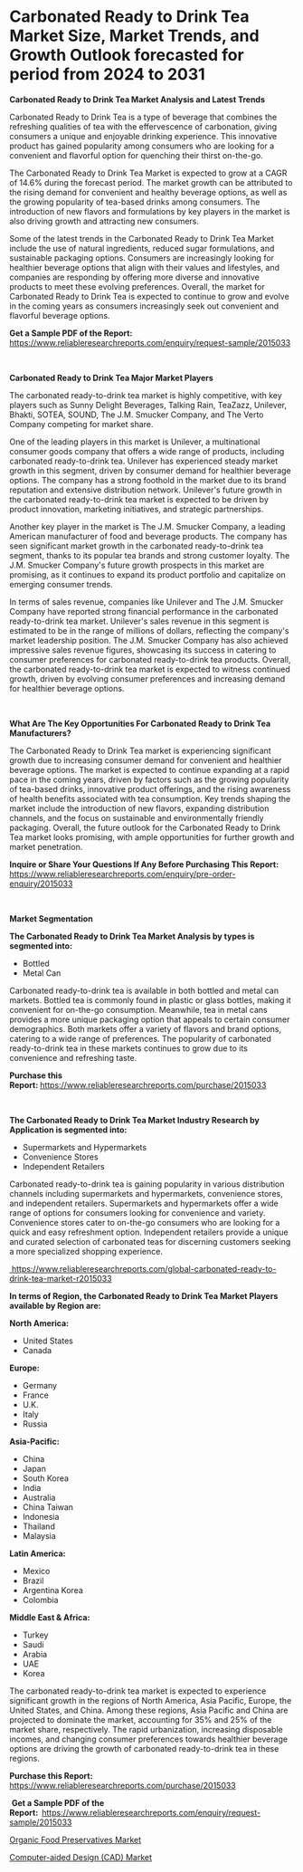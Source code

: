 <p><h1>Carbonated Ready to Drink Tea Market Size, Market Trends, and Growth Outlook forecasted for period from 2024 to 2031</h1></p><p><strong>Carbonated Ready to Drink Tea Market Analysis and Latest Trends</strong></p>
<p><p>Carbonated Ready to Drink Tea is a type of beverage that combines the refreshing qualities of tea with the effervescence of carbonation, giving consumers a unique and enjoyable drinking experience. This innovative product has gained popularity among consumers who are looking for a convenient and flavorful option for quenching their thirst on-the-go.</p><p>The Carbonated Ready to Drink Tea Market is expected to grow at a CAGR of 14.6% during the forecast period. The market growth can be attributed to the rising demand for convenient and healthy beverage options, as well as the growing popularity of tea-based drinks among consumers. The introduction of new flavors and formulations by key players in the market is also driving growth and attracting new consumers.</p><p>Some of the latest trends in the Carbonated Ready to Drink Tea Market include the use of natural ingredients, reduced sugar formulations, and sustainable packaging options. Consumers are increasingly looking for healthier beverage options that align with their values and lifestyles, and companies are responding by offering more diverse and innovative products to meet these evolving preferences. Overall, the market for Carbonated Ready to Drink Tea is expected to continue to grow and evolve in the coming years as consumers increasingly seek out convenient and flavorful beverage options.</p></p>
<p><strong>Get a Sample PDF of the Report:&nbsp;</strong> <a href="https://www.reliableresearchreports.com/enquiry/request-sample/2015033">https://www.reliableresearchreports.com/enquiry/request-sample/2015033</a></p>
<p>&nbsp;</p>
<p><strong>Carbonated Ready to Drink Tea Major Market Players</strong></p>
<p><p>The carbonated ready-to-drink tea market is highly competitive, with key players such as Sunny Delight Beverages, Talking Rain, TeaZazz, Unilever, Bhakti, SOTEA, SOUND, The J.M. Smucker Company, and The Verto Company competing for market share.</p><p>One of the leading players in this market is Unilever, a multinational consumer goods company that offers a wide range of products, including carbonated ready-to-drink tea. Unilever has experienced steady market growth in this segment, driven by consumer demand for healthier beverage options. The company has a strong foothold in the market due to its brand reputation and extensive distribution network. Unilever's future growth in the carbonated ready-to-drink tea market is expected to be driven by product innovation, marketing initiatives, and strategic partnerships.</p><p>Another key player in the market is The J.M. Smucker Company, a leading American manufacturer of food and beverage products. The company has seen significant market growth in the carbonated ready-to-drink tea segment, thanks to its popular tea brands and strong customer loyalty. The J.M. Smucker Company's future growth prospects in this market are promising, as it continues to expand its product portfolio and capitalize on emerging consumer trends.</p><p>In terms of sales revenue, companies like Unilever and The J.M. Smucker Company have reported strong financial performance in the carbonated ready-to-drink tea market. Unilever's sales revenue in this segment is estimated to be in the range of millions of dollars, reflecting the company's market leadership position. The J.M. Smucker Company has also achieved impressive sales revenue figures, showcasing its success in catering to consumer preferences for carbonated ready-to-drink tea products. Overall, the carbonated ready-to-drink tea market is expected to witness continued growth, driven by evolving consumer preferences and increasing demand for healthier beverage options.</p></p>
<p>&nbsp;</p>
<p><strong>What Are The Key Opportunities For Carbonated Ready to Drink Tea Manufacturers?</strong></p>
<p><p>The Carbonated Ready to Drink Tea market is experiencing significant growth due to increasing consumer demand for convenient and healthier beverage options. The market is expected to continue expanding at a rapid pace in the coming years, driven by factors such as the growing popularity of tea-based drinks, innovative product offerings, and the rising awareness of health benefits associated with tea consumption. Key trends shaping the market include the introduction of new flavors, expanding distribution channels, and the focus on sustainable and environmentally friendly packaging. Overall, the future outlook for the Carbonated Ready to Drink Tea market looks promising, with ample opportunities for further growth and market penetration.</p></p>
<p><strong>Inquire or Share Your Questions If Any Before Purchasing This Report:</strong> <a href="https://www.reliableresearchreports.com/enquiry/pre-order-enquiry/2015033">https://www.reliableresearchreports.com/enquiry/pre-order-enquiry/2015033</a></p>
<p>&nbsp;</p>
<p><strong>Market Segmentation</strong></p>
<p><strong>The Carbonated Ready to Drink Tea Market Analysis by types is segmented into:</strong></p>
<p><ul><li>Bottled</li><li>Metal Can</li></ul></p>
<p><p>Carbonated ready-to-drink tea is available in both bottled and metal can markets. Bottled tea is commonly found in plastic or glass bottles, making it convenient for on-the-go consumption. Meanwhile, tea in metal cans provides a more unique packaging option that appeals to certain consumer demographics. Both markets offer a variety of flavors and brand options, catering to a wide range of preferences. The popularity of carbonated ready-to-drink tea in these markets continues to grow due to its convenience and refreshing taste.</p></p>
<p><strong>Purchase this Report:&nbsp;</strong><a href="https://www.reliableresearchreports.com/purchase/2015033">https://www.reliableresearchreports.com/purchase/2015033</a></p>
<p>&nbsp;</p>
<p><strong>The Carbonated Ready to Drink Tea Market Industry Research by Application is segmented into:</strong></p>
<p><ul><li>Supermarkets and Hypermarkets</li><li>Convenience Stores</li><li>Independent Retailers</li></ul></p>
<p><p>Carbonated ready-to-drink tea is gaining popularity in various distribution channels including supermarkets and hypermarkets, convenience stores, and independent retailers. Supermarkets and hypermarkets offer a wide range of options for consumers looking for convenience and variety. Convenience stores cater to on-the-go consumers who are looking for a quick and easy refreshment option. Independent retailers provide a unique and curated selection of carbonated teas for discerning customers seeking a more specialized shopping experience.</p></p>
<p><a href="https://www.reliableresearchreports.com/global-carbonated-ready-to-drink-tea-market-r2015033">&nbsp;https://www.reliableresearchreports.com/global-carbonated-ready-to-drink-tea-market-r2015033</a></p>
<p><strong>In terms of Region, the Carbonated Ready to Drink Tea Market Players available by Region are:</strong></p>
<p>
    <p> <strong> North America: </strong>
        <ul>
            <li>United States</li>
            <li>Canada</li>
        </ul>
        </p> 
    <p> <strong> Europe: </strong>
        <ul>
            <li>Germany</li>
            <li>France</li>
            <li>U.K.</li>
            <li>Italy</li>
            <li>Russia</li>
        </ul>
        </p> 
    <p> <strong> Asia-Pacific: </strong>
        <ul>
            <li>China</li>
            <li>Japan</li>
            <li>South Korea</li>
            <li>India</li>
            <li>Australia</li>
            <li>China Taiwan</li>
            <li>Indonesia</li>
            <li>Thailand</li>
            <li>Malaysia</li>
        </ul>
        </p> 
    <p> <strong> Latin America: </strong>
        <ul>
            <li>Mexico</li>
            <li>Brazil</li>
            <li>Argentina Korea</li>
            <li>Colombia</li>
        </ul>
        </p> 
    <p> <strong> Middle East & Africa: </strong>
        <ul>
            <li>Turkey</li>
            <li>Saudi</li>
            <li>Arabia</li>
            <li>UAE</li>
            <li>Korea</li>
        </ul>
    </p>
    </p>
<p><p>The carbonated ready-to-drink tea market is expected to experience significant growth in the regions of North America, Asia Pacific, Europe, the United States, and China. Among these regions, Asia Pacific and China are projected to dominate the market, accounting for 35% and 25% of the market share, respectively. The rapid urbanization, increasing disposable incomes, and changing consumer preferences towards healthier beverage options are driving the growth of carbonated ready-to-drink tea in these regions.</p></p>
<p><strong>Purchase this Report: </strong><a href="https://www.reliableresearchreports.com/purchase/2015033">https://www.reliableresearchreports.com/purchase/2015033</a></p>
<p>&nbsp;<strong>Get a Sample PDF of the Report:&nbsp;&nbsp;</strong><a href="https://www.reliableresearchreports.com/enquiry/request-sample/2015033">https://www.reliableresearchreports.com/enquiry/request-sample/2015033</a></p>
<p><strong></strong></p>
<p><p><a href="https://github.com/PeterParrish5/Market-Research-Report-List-4/blob/main/organic-food-preservatives-market.md">Organic Food Preservatives Market</a></p><p><a href="https://issuu.com/reportprime-2/docs/computer-aided-design-cad-market-size-2030.pptx">Computer-aided Design (CAD) Market</a></p></p>